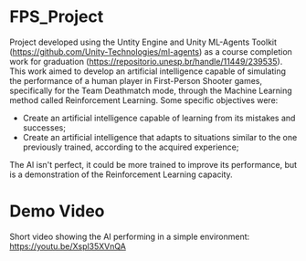 # FPS_Project

Project developed using the Untity Engine and Unity ML-Agents Toolkit (https://github.com/Unity-Technologies/ml-agents) as a course completion work for graduation (https://repositorio.unesp.br/handle/11449/239535). This work aimed to develop an artificial intelligence capable of simulating the performance of a human player in First-Person Shooter games, specifically for the Team Deathmatch mode, through the Machine Learning method called Reinforcement Learning. Some specific objectives were:
  * Create an artificial intelligence capable of learning from its mistakes and successes;
  * Create an artificial intelligence that adapts to situations similar to the one previously trained, according to the acquired experience;

The AI isn't perfect, it could be more trained to improve its performance, but is a demonstration of the Reinforcement Learning capacity.

# Demo Video
Short video showing the AI performing in a simple environment: https://youtu.be/Xspl35XVnQA
